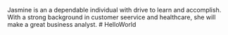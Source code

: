 Jasmine is an a dependable individual with drive to learn and accomplish. With a strong background in customer seervice and healthcare, she will make a great business analyst. # HelloWorld